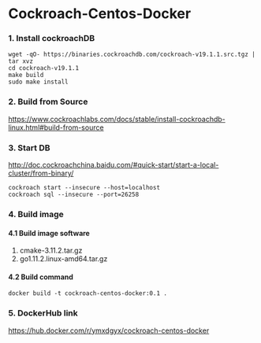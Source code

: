 # Cockroach-Centos-Docker

### 1. Install cockroachDB
```
wget -qO- https://binaries.cockroachdb.com/cockroach-v19.1.1.src.tgz | tar xvz
cd cockroach-v19.1.1
make build
sudo make install
```

### 2. Build from Source
https://www.cockroachlabs.com/docs/stable/install-cockroachdb-linux.html#build-from-source

### 3. Start DB
http://doc.cockroachchina.baidu.com/#quick-start/start-a-local-cluster/from-binary/

```
cockroach start --insecure --host=localhost
cockroach sql --insecure --port=26258
```
### 4. Build image
#### 4.1 Build image software
1. cmake-3.11.2.tar.gz  
2. go1.11.2.linux-amd64.tar.gz  

#### 4.2 Build command
```
docker build -t cockroach-centos-docker:0.1 .
```

### 5. DockerHub link
https://hub.docker.com/r/ymxdgyx/cockroach-centos-docker
